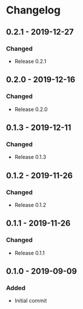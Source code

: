 # Changelog

## 0.2.1 - 2019-12-27
### Changed
- Release 0.2.1

## 0.2.0 - 2019-12-16
### Changed
- Release 0.2.0

## 0.1.3 - 2019-12-11
### Changed
- Release 0.1.3

## 0.1.2 - 2019-11-26
### Changed
- Release 0.1.2

## 0.1.1 - 2019-11-26
### Changed
- Release 0.1.1

## 0.1.0 - 2019-09-09
### Added
- Initial commit